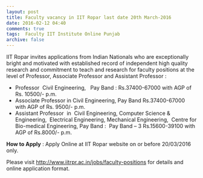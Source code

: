 ```yaml
---
layout: post
title: Faculty vacancy in IIT Ropar last date 20th March-2016   
date: 2016-02-12 04:40
comments: true
tags:  Faculty IIT Institute Online Punjab 
archive: false
---
```

IIT Ropar invites applications from Indian  Nationals who are exceptionally bright and motivated with established  record of independent high quality research and commitment to teach and  research for faculty positions at the level of Professor, Associate Professor and Assistant Professor :

- Professor  Civil Engineering,   Pay Band : Rs.37400-67000 with AGP of Rs. 10500/- p.m.
- Associate Professor in Civil Engineering, Pay Band Rs.37400-67000 with AGP of Rs. 9500/- p.m. 
- Assistant Professor  in  Civil Engineering, Computer Science & Engineering,  Electrical Engineering, Mechanical Engineering,  Centre for Bio-medical Engineering, Pay Band :  Pay Band – 3 Rs.15600-39100 with AGP of Rs.8000/- p.m.

**How to Apply** : Apply Online at IIT Ropar website on or before 20/03/2016 only. 

Please visit <http://www.iitrpr.ac.in/jobs/faculty-positions> for details and online application format.




